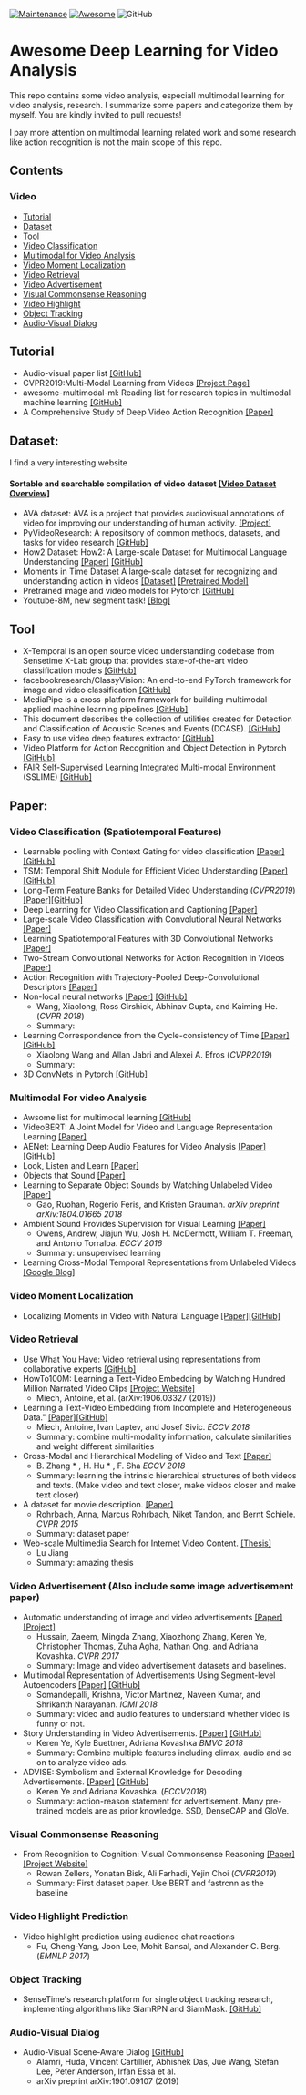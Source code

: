 [![Maintenance](https://img.shields.io/badge/Maintained%3F-YES-green.svg)](https://GitHub.com/Naereen/StrapDown.js/graphs/commit-activity)
[![Awesome](https://awesome.re/badge.svg)](https://awesome.re)
![GitHub](https://img.shields.io/badge/License-MIT-lightgrey.svg)

# Awesome Deep Learning for Video Analysis

This repo contains some video analysis, especiall multimodal learning for video analysis, research. I summarize some papers and categorize them by myself. You are kindly invited to pull requests!

I pay more attention on multimodal learning related work and some research like action recognition is not the main scope of this repo.

## Contents

### Video
- [Tutorial](#tutorial)
- [Dataset](#dataset)
- [Tool](#tool)
- [Video Classification](#video-classification-spatiotemporal-features)
- [Multimodal for Video Analysis](#multimodal-for-video-analysis)
- [Video Moment Localization](#video-moment-localization)
- [Video Retrieval](#video-retrieval)
- [Video Advertisement](#video-advertisement-also-include-some-image-advertisement-paper)
- [Visual Commonsense Reasoning](#visual-commonsense-reasoning)
- [Video Highlight](#video-highlight-prediction)
- [Object Tracking](#object-tracking)
- [Audio-Visual Dialog](#audio-visual-dialog)


## Tutorial

- Audio-visual paper list [[GitHub]](https://github.com/krantiparida/awesome-audio-visual)
- CVPR2019:Multi-Modal Learning from Videos [[Project Page]](https://sites.google.com/view/mmlv/home)
- awesome-multimodal-ml: Reading list for research topics in multimodal machine learning [[GitHub]](https://github.com/pliang279/awesome-multimodal-ml)
- A Comprehensive Study of Deep Video Action Recognition [[Paper]](https://arxiv.org/pdf/2012.06567.pdf)

## Dataset:

I find a very interesting website

#### Sortable and searchable compilation of video dataset [[Video Dataset Overview]](https://www.di.ens.fr/~miech/datasetviz/)

- AVA dataset: AVA is a project that provides audiovisual annotations of video for improving our understanding of human activity. [[Project]](https://research.google.com/ava/index.html)
- PyVideoResearch: A repositsory of common methods, datasets, and tasks for video research [[GitHub]](https://github.com/gsig/PyVideoResearch)
- How2 Dataset: How2: A Large-scale Dataset for Multimodal Language Understanding [[Paper]](https://arxiv.org/pdf/1811.00347.pdf) [[GitHub]](https://github.com/srvk/how2-dataset)
- Moments in Time Dataset A large-scale dataset for recognizing and understanding action in videos [[Dataset]](https://github.com/metalbubble/moments_models) [[Pretrained Model]](http://moments.csail.mit.edu/)
- Pretrained image and video models for Pytorch [[GitHub]](https://github.com/alexandonian/pretorched-x)
- Youtube-8M, new segment task! [[Blog]](https://ai.googleblog.com/2019/06/announcing-youtube-8m-segments-dataset.html)

## Tool

- X-Temporal is an open source video understanding codebase from Sensetime X-Lab group that provides state-of-the-art video classification models [[GitHub]](https://github.com/Sense-X/X-Temporal)
- facebookresearch/ClassyVision: An end-to-end PyTorch framework for image and video classification [[GitHub]](https://github.com/facebookresearch/ClassyVision)
- MediaPipe is a cross-platform framework for building multimodal applied machine learning pipelines [[GitHub]](https://github.com/google/mediapipe)
- This document describes the collection of utilities created for Detection and Classification of Acoustic Scenes and Events (DCASE).  [[GitHub]](https://dcase-repo.github.io/dcase_util/index.html)
- Easy to use video deep features extractor [[GitHub]](https://github.com/antoine77340/video_feature_extractor)
- Video Platform for Action Recognition and Object Detection in Pytorch [[GitHub]](https://github.com/MichiganCOG/ViP)
- FAIR Self-Supervised Learning Integrated Multi-modal Environment (SSLIME) [[GitHub]](https://github.com/facebookresearch/fair-sslime)

## Paper:

### Video Classification (Spatiotemporal Features)

- Learnable pooling with Context Gating for video classification [[Paper]](https://arxiv.org/pdf/1706.06905.pdf) [[GitHub]](https://github.com/antoine77340/LOUPE)
- TSM: Temporal Shift Module for Efficient Video Understanding [[Paper]](https://arxiv.org/pdf/1811.08383.pdf) [[GitHub]](https://github.com/mit-han-lab/temporal-shift-module)
- Long-Term Feature Banks for Detailed Video Understanding (*CVPR2019*) [[Paper]](https://arxiv.org/pdf/1812.05038.pdf)[[GitHub]](https://github.com/facebookresearch/video-long-term-feature-banks)
- Deep Learning for Video Classification and Captioning [[Paper]](https://arxiv.org/pdf/1609.06782.pdf)
- Large-scale Video Classification with Convolutional Neural Networks [[Paper]](https://static.googleusercontent.com/media/research.google.com/zh-CN//pubs/archive/42455.pdf)
- Learning Spatiotemporal Features with 3D Convolutional Networks [[Paper]](http://www.cv-foundation.org/openaccess/content_iccv_2015/papers/Tran_Learning_Spatiotemporal_Features_ICCV_2015_paper.pdf)
- Two-Stream Convolutional Networks for Action Recognition in Videos [[Paper]](https://papers.nips.cc/paper/5353-two-stream-convolutional-networks-for-action-recognition-in-videos.pdf)
- Action Recognition with Trajectory-Pooled Deep-Convolutional Descriptors [[Paper]](http://www.cv-foundation.org/openaccess/content_cvpr_2015/papers/Wang_Action_Recognition_With_2015_CVPR_paper.pdf)
- Non-local neural networks [[Paper]](http://openaccess.thecvf.com/content_cvpr_2018/papers/Wang_Non-Local_Neural_Networks_CVPR_2018_paper.pdf) [[GitHub]](https://github.com/facebookresearch/video-nonlocal-net)
  - Wang, Xiaolong, Ross Girshick, Abhinav Gupta, and Kaiming He. (*CVPR 2018*)
  - Summary: 
- Learning Correspondence from the Cycle-consistency of Time [[Paper]](https://arxiv.org/pdf/1903.07593.pdf) [[GitHub]](https://github.com/xiaolonw/TimeCycle)
  - Xiaolong Wang and Allan Jabri and Alexei A. Efros (*CVPR2019*)
  - Summary: 
- 3D ConvNets in Pytorch [[GitHub]](https://github.com/Tushar-N/pytorch-resnet3d)

### Multimodal For video Analysis
- Awsome list for multimodal learning [[GitHub]](https://github.com/pliang279/multimodal-ml-reading-list)
- VideoBERT: A Joint Model for Video and Language Representation Learning [[Paper]](https://arxiv.org/abs/1904.01766)
- AENet: Learning Deep Audio Features for Video Analysis [[Paper]](https://arxiv.org/pdf/1701.00599.pdf) [[GitHub]](https://github.com/znaoya/aenet)
- Look, Listen and Learn [[Paper]](https://arxiv.org/pdf/1705.08168.pdf)
- Objects that Sound [[Paper]](https://arxiv.org/pdf/1712.06651)
- Learning to Separate Object Sounds by Watching Unlabeled Video [[Paper]](https://arxiv.org/pdf/1804.01665.pdf)
  - Gao, Ruohan, Rogerio Feris, and Kristen Grauman. *arXiv preprint arXiv:1804.01665 2018*
- Ambient Sound Provides Supervision for Visual Learning [[Paper]](http://www.eccv2016.org/files/posters/O-1B-01.pdf)
  - Owens, Andrew, Jiajun Wu, Josh H. McDermott, William T. Freeman, and Antonio Torralba. *ECCV 2016*
  - Summary: unsupervised learning
- Learning Cross-Modal Temporal Representations from Unlabeled Videos [[Google Blog]](https://ai.googleblog.com/2019/09/learning-cross-modal-temporal.html?m=1)

### Video Moment Localization

- Localizing Moments in Video with Natural Language [[Paper]](https://arxiv.org/pdf/1708.01641.pdf)[[GitHub]](https://github.com/LisaAnne/LocalizingMoments)

### Video Retrieval
- Use What You Have: Video retrieval using representations from collaborative experts [[GitHub]](https://github.com/albanie/collaborative-experts)
- HowTo100M: Learning a Text-Video Embedding by Watching Hundred Million Narrated Video Clips [[Project Website]](https://www.di.ens.fr/willow/research/howto100m/)
  - Miech, Antoine, et al. (arXiv:1906.03327 (2019))
- Learning a Text-Video Embedding from Incomplete and Heterogeneous Data." [[Paper]](https://arxiv.org/pdf/1804.02516.pdf)[[GitHub]](https://github.com/antoine77340/Mixture-of-Embedding-Experts)
  - Miech, Antoine, Ivan Laptev, and Josef Sivic. *ECCV 2018*
  - Summary: combine multi-modality information, calculate similarities and weight different similarities
- Cross-Modal and Hierarchical Modeling of Video and Text [[Paper]](https://arxiv.org/pdf/1810.07212.pdf)
  - B. Zhang * , H. Hu * , F. Sha *ECCV 2018*
  - Summary: learning the intrinsic hierarchical structures of both videos and texts. (Make video and text closer, make videos closer and make text closer)
- A dataset for movie description. [[Paper]](https://arxiv.org/pdf/1501.02530.pdf)
  - Rohrbach, Anna, Marcus Rohrbach, Niket Tandon, and Bernt Schiele. *CVPR 2015*
  - Summary: dataset paper
- Web-scale Multimedia Search for Internet Video Content. [[Thesis]](http://www.lujiang.info/resources/Thesis.pdf)
  - Lu Jiang
  - Summary: amazing thesis
  
### Video Advertisement (Also include some image advertisement paper)

- Automatic understanding of image and video advertisements [[Paper]](http://openaccess.thecvf.com/content_cvpr_2017/papers/Hussain_Automatic_Understanding_of_CVPR_2017_paper.pdf) [[Project]](http://people.cs.pitt.edu/~kovashka/ads/)
  - Hussain, Zaeem, Mingda Zhang, Xiaozhong Zhang, Keren Ye, Christopher Thomas, Zuha Agha, Nathan Ong, and Adriana Kovashka. *CVPR 2017*
  - Summary: Image and video advertisement datasets and baselines.
- Multimodal Representation of Advertisements Using Segment-level Autoencoders [[Paper]](https://sail.usc.edu/publications/files/p418-somandepalli.pdf) [[GitHub]](https://github.com/usc-sail/mica-multimodal-ads)
  - Somandepalli, Krishna, Victor Martinez, Naveen Kumar, and Shrikanth Narayanan. *ICMI 2018*
  - Summary: video and audio features to understand whether video is funny or not.
- Story Understanding in Video Advertisements. [[Paper]](http://people.cs.pitt.edu/~kovashka/ye_buettner_kovashka_bmvc2018.pdf) [[GitHub]](https://github.com/yekeren/Story-Video_ads_understanding)
  - Keren Ye, Kyle Buettner, Adriana Kovashka *BMVC 2018*
  - Summary: Combine multiple features including climax, audio and so on to analyze video ads. 
- ADVISE: Symbolism and External Knowledge for Decoding Advertisements. [[Paper]](http://people.cs.pitt.edu/~kovashka/ye_kovashka_advise_eccv2018.pdf) [[GitHub]](https://github.com/yekeren/ADVISE)
  - Keren Ye and Adriana Kovashka. (*ECCV2018*)
  - Summary: action-reason statement for advertisement. Many pre-trained models are as prior knowledge. SSD, DenseCAP and GloVe.

### Visual Commonsense Reasoning 

- From Recognition to Cognition: Visual Commonsense Reasoning [[Paper]](https://arxiv.org/pdf/1811.10830.pdf) [[Project Website]](https://visualcommonsense.com/)
  - Rowan Zellers, Yonatan Bisk, Ali Farhadi, Yejin Choi (*CVPR2019*)
  - Summary: First dataset paper. Use BERT and fastrcnn as the baseline

### Video Highlight Prediction

- Video highlight prediction using audience chat reactions
  - Fu, Cheng-Yang, Joon Lee, Mohit Bansal, and Alexander C. Berg. (*EMNLP 2017*)
  
### Object Tracking

- SenseTime's research platform for single object tracking research, implementing algorithms like SiamRPN and SiamMask. [[GitHub]](https://github.com/STVIR/pysot)

### Audio-Visual Dialog

- Audio-Visual Scene-Aware Dialog [[GitHub]](https://github.com/batra-mlp-lab/avsd)
  - Alamri, Huda, Vincent Cartillier, Abhishek Das, Jue Wang, Stefan Lee, Peter Anderson, Irfan Essa et al.
  - arXiv preprint arXiv:1901.09107 (2019) 


